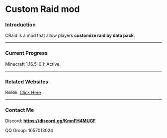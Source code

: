 # Custom Raid mod

### Introduction

CRaid is a mod that allow players **customize raid by data pack**.

---

### Current Progress

Minecraft 1.16.5-0.1: Active.

---

### Related Websites

BiliBili: [Click Here](https://space.bilibili.com/362855464)

---

### Contact Me

Discord: **https://discord.gg/KmnFH4MUGF**

QQ Group: 1057013024

